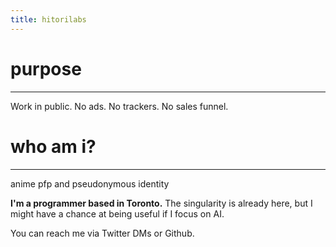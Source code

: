 ```yaml
---
title: hitorilabs
---
```


# purpose
---
Work in public. No ads. No trackers. No sales funnel.

# who am i?
---
anime pfp and pseudonymous identity

**I'm a programmer based in Toronto.** The singularity is
already here, but I might have a chance at being useful if
I focus on AI.

You can reach me via Twitter DMs or Github.
